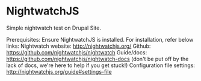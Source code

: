 # NightwatchJS 
Simple nightwatch test on Drupal Site.

Prerequisites:
Ensure NightwatchJS is installed. For installation, refer below links:
Nightwatch website: http://nightwatchjs.org/
Github: https://github.com/nightwatchjs/nightwatch
Guide/docs: https://github.com/nightwatchjs/nightwatch-docs (don't be put off by the lack of docs, we're here to help if you get stuck!)
Configuration file settings: http://nightwatchjs.org/guide#settings-file
